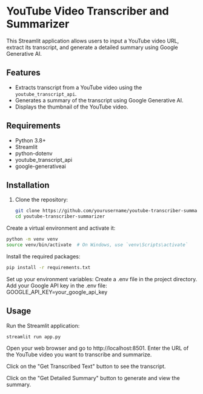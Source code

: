 # YouTube Video Transcriber and Summarizer

This Streamlit application allows users to input a YouTube video URL, extract its transcript, and generate a detailed summary using Google Generative AI.

## Features
- Extracts transcript from a YouTube video using the `youtube_transcript_api`.
- Generates a summary of the transcript using Google Generative AI.
- Displays the thumbnail of the YouTube video.

## Requirements
- Python 3.8+
- Streamlit
- python-dotenv
- youtube_transcript_api
- google-generativeai

## Installation

1. Clone the repository:
   ```bash
   git clone https://github.com/yourusername/youtube-transcriber-summarizer.git
   cd youtube-transcriber-summarizer
   ```
Create a virtual environment and activate it:

```bash
python -m venv venv
source venv/bin/activate  # On Windows, use `venv\Scripts\activate`
```
Install the required packages:

```bash
pip install -r requirements.txt
```
Set up your environment variables:
Create a .env file in the project directory.
Add your Google API key in the .env file:
GOOGLE_API_KEY=your_google_api_key
## Usage
Run the Streamlit application:
```bash
streamlit run app.py
```
Open your web browser and go to http://localhost:8501.
Enter the URL of the YouTube video you want to transcribe and summarize.

Click on the "Get Transcribed Text" button to see the transcript.

Click on the "Get Detailed Summary" button to generate and view the summary.
